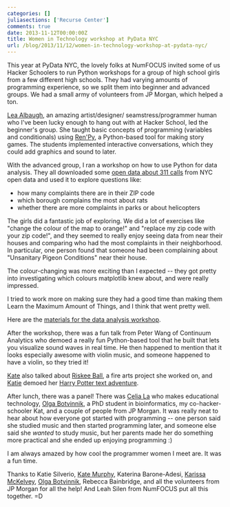 ```yaml
---
categories: []
juliasections: ['Recurse Center']
comments: true
date: 2013-11-12T00:00:00Z
title: Women in Technology workshop at PyData NYC
url: /blog/2013/11/12/women-in-technology-workshop-at-pydata-nyc/
---
```


This year at PyData NYC, the lovely folks at NumFOCUS invited some of us Hacker
Schoolers to run Python workshops for a group of high school girls from a few
different high schools. They had varying amounts of programming experience, so
we split them into beginner and advanced groups. We had a small army of
volunteers from JP Morgan, which helped a ton.

[Lea Albaugh](http://www.instamatique.com/lea), an amazing artist/designer/
seamstress/programmer human who I've been lucky enough to hang out with at
Hacker School, led the beginner's group. She taught basic concepts of
programming (variables and conditionals) using [Ren'Py](http://www.renpy.org/),
a Python-based tool for making story games. The students implemented
interactive conversations, which they could add graphics and sound to later.

With the advanced group, I ran a workshop on how to use Python for data
analysis. They all downloaded some [open data about 311 calls](https://nycopendata.socrata.com/Social-Services/311-Service-Requests-from-2010-to-Present/) from NYC open
data and used it to explore questions like:

* how many complaints there are in their ZIP code
* which borough complains the most about rats
* whether there are more complaints in parks or about helicopters

The girls did a fantastic job of exploring. We did a lot of exercises like
"change the colour of the map to orange!" and "replace my zip code with your
zip code!", and they seemed to really enjoy seeing data from near their houses
and comparing who had the most complaints in their neighborhood. In particular,
one person found that someone had been complaining about "Unsanitary Pigeon
Conditions" near their house.

The colour-changing was more exciting than I expected -- they got pretty into
investigating which colours matplotlib knew about, and were really impressed.

I tried to work more on making sure they had a good time than making them
Learn the Maximum Amount of Things, and I think that went pretty well.

Here are the <a href="http://nbviewer.ipython.org/urls/raw.github.com/jvns/talks/master/pydatanyc2013/PyData%20NYC%202013%20tutorial%20(morning).ipynb">materials for the data analysis workshop</a>.

After the workshop, there was a fun talk from Peter Wang of Continuum
Analytics who demoed a really fun Python-based tool that he built that lets you
visualize sound waves in real time. He then happened to mention that it looks
especially awesome with violin music, and someone happened to have a violin,
so they tried it!

[Kate](http://kate.io) also talked about [Riskee Ball](http://www.youtube.com/watch?v=2rl5Iobvd6g), 
a fire arts project she worked on, and [Katie](https://github.com/astrosilverio/) demoed her 
[Harry Potter text adventure](https://github.com/astrosilverio/game).

After lunch, there was a panel! There was [Celia La](https://twitter.com/celiala) who makes 
educational technology, [Olga Botvinnik](http://olgabotvinnik.com/), a PhD student in bioinformatics,
my co-hacker-schooler Kat, and a couple of people from JP Morgan. It was
really neat to hear about how everyone got started with programming -- one
person said she studied music and then started programming later, and someone
else said she *wanted* to study music, but her parents made her do
something more practical and she ended up enjoying programming :)

I am always amazed by how cool the programmer women I meet are. It was a fun time.

Thanks to Katie Silverio, [Kate Murphy](http://kate.io), Katerina Barone-Adesi, 
[Karissa McKelvey](http://karissamck.com/), [Olga Botvinnik](http://olgabotvinnik.com/), 
Rebecca Bainbridge, and all the volunteers from JP Morgan for all the help! 
And Leah Silen from NumFOCUS put all this together. =D

